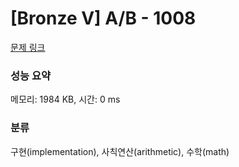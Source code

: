 # [Bronze V] A/B - 1008 

[문제 링크](https://www.acmicpc.net/problem/1008) 

### 성능 요약

메모리: 1984 KB, 시간: 0 ms

### 분류

구현(implementation), 사칙연산(arithmetic), 수학(math)

